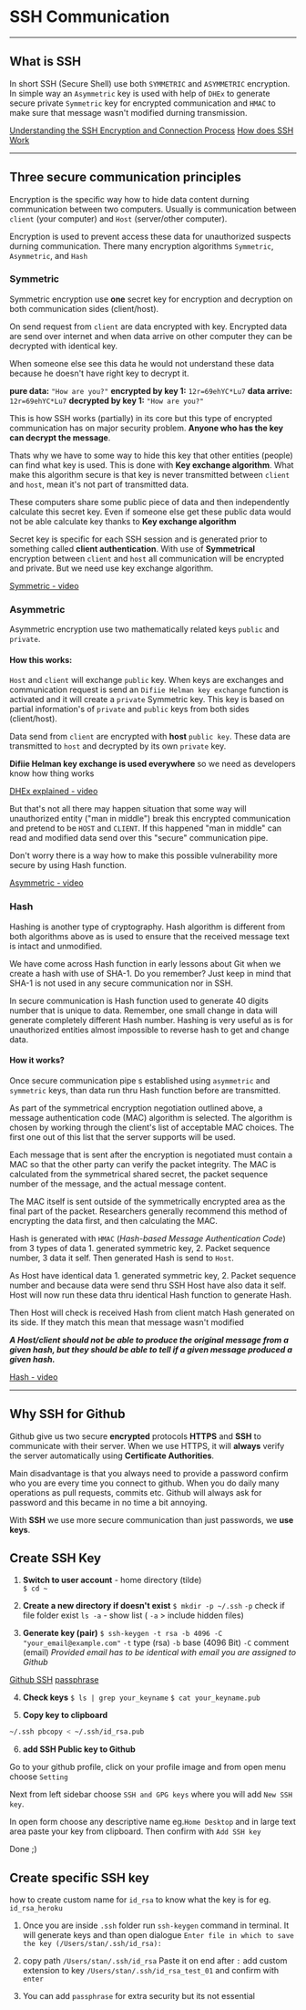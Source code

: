 # SSH Communication

---

## What is SSH

In short SSH (Secure Shell) use both `SYMMETRIC` and `ASYMMETRIC` encryption. In simple way an `Asymmetric` key is used with help of `DHEx` to generate secure private `Symmetric` key for encrypted communication and `HMAC` to make sure that message wasn't modified durning transmission.

[Understanding the SSH Encryption and Connection Process](https://www.digitalocean.com/community/tutorials/understanding-the-ssh-encryption-and-connection-process)
[How does SSH Work](https://www.hostinger.com/tutorials/ssh-tutorial-how-does-ssh-work)

---

## Three secure communication principles

Encryption is the specific way how to hide data content durning communication between two computers. Usually is communication between `client` (your computer) and `Host` (server/other computer).

Encryption is used to prevent access these data for unauthorized suspects durning communication. There many encryption algorithms `Symmetric`, `Asymmetric`, and `Hash`

### Symmetric

Symmetric encryption use **one** secret key for encryption and decryption on both communication sides (client/host).

On send request from `client` are data encrypted with key. Encrypted data are send over internet and when data arrive on other computer they can be decrypted with identical key.

When someone else see this data he would not understand these data because he doesn't have right key to decrypt it.

**pure data:** `"How are you?"`
**encrypted by key 1:** `12r=69ehYC*Lu7`
**data arrive:** `12r=69ehYC*Lu7`
**decrypted by key 1:** `"How are you?"`

This is how SSH works (partially) in its core but this type of encrypted communication has on major security problem. **Anyone who has the key can decrypt the message**.

Thats why we have to some way to hide this key that other entities (people) can find what key is used. This is done with **Key exchange algorithm**. What make this algorithm secure is that key is never transmitted between `client` and `host`, mean it's not part of transmitted data.

These computers share some public piece of data and then independently calculate this secret key. Even if someone else get these public data would not be able calculate key thanks to **Key exchange algorithm**

Secret key is specific for each SSH session and is generated prior to something called **client authentication**. With use of **Symmetrical** encryption between `client` and `host` all communication will be encrypted and private. But we need use key exchange algorithm.

[Symmetric - video](https://www.dropbox.com/s/v8oxrhzj0jveq6r/SymmetricEncryption.m4v?raw=1)

### Asymmetric

Asymmetric encryption use two mathematically related keys `public` and `private`.

#### How this works:

`Host` and `client` will exchange `public` key. When keys are exchanges and communication request is send an `Difiie Helman key exchange` function is activated and it will create a `private` Symmetric key. This key is based on partial information's of `private` and `public` keys from both sides (client/host).

Data send from `client` are encrypted with **host** `public key`. These data are transmitted to `host` and decrypted by its own `private` key.

**Difiie Helman key exchange is used everywhere** so we need as developers know how thing works

[DHEx explained - video](https://www.youtube.com/watch?v=NmM9HA2MQGI)

But that's not all there may happen situation that some way will unauthorized entity ("man in middle") break this encrypted communication and pretend to be `HOST` and `CLIENT`. If this happened "man in middle" can read and modified data send over this "secure" communication pipe.

Don't worry there is a way how to make this possible vulnerability more secure by using Hash function.

[Asymmetric - video](https://www.dropbox.com/s/n9esnfdjn2af0ig/AsymmetricEncryption.m4v?raw=1)

### Hash

Hashing is another type of cryptography. Hash algorithm is different from both algorithms above as is used to ensure that the received message text is intact and unmodified.

We have come across Hash function in early lessons about Git when we create a hash with use of SHA-1. Do you remember? Just keep in mind that SHA-1 is not used in any secure communication nor in SSH.

In secure communication is Hash function used to generate 40 digits number that is unique to data. Remember, one small change in data will generate completely different Hash number. Hashing is very useful as is for unauthorized entities almost impossible to reverse hash to get and change data.

#### How it works?

Once secure communication pipe s established using `asymmetric` and `symmetric` keys, than data run thru Hash function before are transmitted.

As part of the symmetrical encryption negotiation outlined above, a message authentication code (MAC) algorithm is selected. The algorithm is chosen by working through the client's list of acceptable MAC choices. The first one out of this list that the server supports will be used.

Each message that is sent after the encryption is negotiated must contain a MAC so that the other party can verify the packet integrity. The MAC is calculated from the symmetrical shared secret, the packet sequence number of the message, and the actual message content.

The MAC itself is sent outside of the symmetrically encrypted area as the final part of the packet. Researchers generally recommend this method of encrypting the data first, and then calculating the MAC.

Hash is generated with `HMAC` (_Hash-based Message Authentication Code_) from 3 types of data 1. generated symmetric key, 2. Packet sequence number, 3 data it self. Then generated Hash is send to `Host`.

As Host have identical data 1. generated symmetric key, 2. Packet sequence number and because data were send thru SSH Host have also data it self. Host will now run these data thru identical Hash function to generate Hash.

Then Host will check is received Hash from client match Hash generated on its side. If they match this mean that message wasn't modified

**_A Host/client should not be able to produce the original message from a given hash, but they should be able to tell if a given message produced a given hash._**

[Hash - video](https://www.dropbox.com/s/k1irvsdrd4u4knc/Hashing.m4v?raw=1)

---

## Why SSH for Github

Github give us two secure **encrypted** protocols **HTTPS** and **SSH** to communicate with their server. When we use HTTPS, it will **always** verify the server automatically using **Certificate Authorities**.

Main disadvantage is that you always need to provide a password confirm who you are every time you connect to github. When you do daily many operations as pull requests, commits etc. Github will always ask for password and this became in no time a bit annoying.

With **SSH** we use more secure communication than just passwords, we **use keys**.

## Create SSH Key

1. **Switch to user account** - home directory (tilde)\
   `$ cd ~`

2. **Create a new directory if doesn't exist**
   `$ mkdir -p ~/.ssh`
   `-p` check if file folder exist
   `ls -a` - show list ( `-a` > include hidden files)

3. **Generate key (pair)**
   `$ ssh-keygen -t rsa -b 4096 -C "your_email@example.com"`
   `-t` type (rsa)
   `-b` base (4096 Bit)
   `-C` comment (email)
   _Provided email has to be identical with email you are assigned to Github_

[Github SSH](https://help.github.com/en/github/authenticating-to-github/generating-a-new-ssh-key-and-adding-it-to-the-ssh-agent)
[passphrase](https://security.stackexchange.com/questions/183636/ssh-keygen-what-is-the-passphrase-for)

4. **Check keys**
   `$ ls | grep your_keyname`
   `$ cat your_keyname.pub`

5. **Copy key to clipboard**

```bash
~/.ssh pbcopy < ~/.ssh/id_rsa.pub
```

6. **add SSH Public key to Github**

Go to your github profile, click on your profile image and from open menu choose `Setting`

Next from left sidebar choose `SSH and GPG keys` where you will add `New SSH key`.

In open form choose any descriptive name eg.`Home Desktop` and in large text area paste your key from clipboard. Then confirm with `Add SSH key`

Done ;)

## Create specific SSH key

how to create custom name for `id_rsa`
to know what the key is for eg. `id_rsa_heroku`

1. Once you are inside `.ssh` folder run `ssh-keygen` command in terminal. It will generate keys and than open dialogue
   `Enter file in which to save the key (/Users/stan/.ssh/id_rsa):`

2. copy path `/Users/stan/.ssh/id_rsa` Paste it on end after `:` add custom extension to key `/Users/stan/.ssh/id_rsa_test_01` and confirm with `enter`

3. You can add `passphrase` for extra security but its not essential

<!-- Create authorized_keys file and paste PUBLIC key
`\$ vi ~/.ssh/authorized_keys -->
